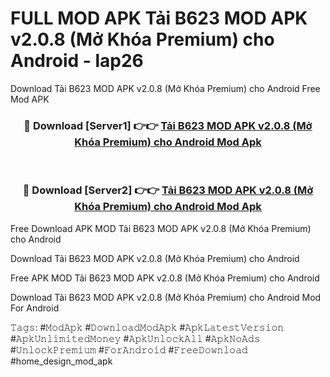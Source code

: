 # FULL MOD APK Tải B623 MOD APK v2.0.8 (Mở Khóa Premium) cho Android - lap26
Download Tải B623 MOD APK v2.0.8 (Mở Khóa Premium) cho Android Free Mod APK

<div align="center">
<h3>🔴 Download [Server1] 👉👉 <a href="https://apk-comot.site?title=Tải_B623_MOD_APK_v2.0.8_(Mở_Khóa_Premium)_cho_Android">Tải B623 MOD APK v2.0.8 (Mở Khóa Premium) cho Android Mod Apk</a></h3><br>

<h3>🔴 Download [Server2] 👉👉 <a href="https://apk-comot.site?title=Tải_B623_MOD_APK_v2.0.8_(Mở_Khóa_Premium)_cho_Android">Tải B623 MOD APK v2.0.8 (Mở Khóa Premium) cho Android Mod Apk</a></h3>
</div>


Free Download APK MOD Tải B623 MOD APK v2.0.8 (Mở Khóa Premium) cho Android

Download Tải B623 MOD APK v2.0.8 (Mở Khóa Premium) cho Android 

Free APK MOD Tải B623 MOD APK v2.0.8 (Mở Khóa Premium) cho Android 

Download Tải B623 MOD APK v2.0.8 (Mở Khóa Premium) cho Android Mod For Android

𝚃𝚊𝚐𝚜: #𝙼𝚘𝚍𝙰𝚙𝚔 #𝙳𝚘𝚠𝚗𝚕𝚘𝚊𝚍𝙼𝚘𝚍𝙰𝚙𝚔 #𝙰𝚙𝚔𝙻𝚊𝚝𝚎𝚜𝚝𝚅𝚎𝚛𝚜𝚒𝚘𝚗 #𝙰𝚙𝚔𝚄𝚗𝚕𝚒𝚖𝚒𝚝𝚎𝚍𝙼𝚘𝚗𝚎𝚢 #𝙰𝚙𝚔𝚄𝚗𝚕𝚘𝚌𝚔𝙰𝚕𝚕 #𝙰𝚙𝚔𝙽𝚘𝙰𝚍𝚜 #𝚄𝚗𝚕𝚘𝚌𝚔𝙿𝚛𝚎𝚖𝚒𝚞𝚖 #𝙵𝚘𝚛𝙰𝚗𝚍𝚛𝚘𝚒𝚍 #𝙵𝚛𝚎𝚎𝙳𝚘𝚠𝚗𝚕𝚘𝚊𝚍 #home_design_mod_apk
